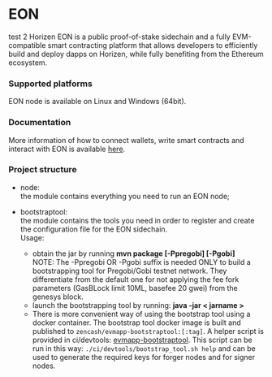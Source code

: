 # EON
test 2
Horizen EON is a public proof-of-stake sidechain and a fully EVM-compatible smart contracting platform that allows developers to efficiently build and deploy dapps on Horizen, while fully benefiting from the Ethereum ecosystem.

### Supported platforms

EON node is available on Linux and Windows (64bit).

### Documentation

More information of how to connect wallets, write smart contracts and interact with EON is available [here]( https://eon.horizen.io/docs/).

### Project structure
- node: <br>
  the module contains everything you need to run an EON node;
 
- bootstraptool: <br>
  the module contains the tools you need in order to register and create the configuration file for the EON sidechain.<br>
  Usage:<br>
    - obtain the jar by running <b>mvn package [-Ppregobi] [-Pgobi]</b> <br>
      NOTE: The -Ppregobi OR -Pgobi suffix is needed ONLY to build a bootstrapping tool for Pregobi/Gobi testnet network.
      They differentiate from the default one for not applying the fee fork parameters (GasBLock limit 10ML, basefee 20 gwei) from
      the genesys block.    
    - launch the bootstrapping tool by running: <b>java -jar < jarname ></b>
    - There is more convenient way of using the bootstrap tool using a docker container. The bootstrap tool docker image 
      is built and published to `zencash/evmapp-bootstraptool:[:tag]`. 
      A helper script is provided in ci/devtools: [evmapp-bootstraptool](ci/devtools/bootstrap_tool.sh). This script can 
      be run in this way: `./ci/devtools/bootstrap_tool.sh help` and can be used to generate the required keys for forger 
      nodes and for signer nodes. 

  

